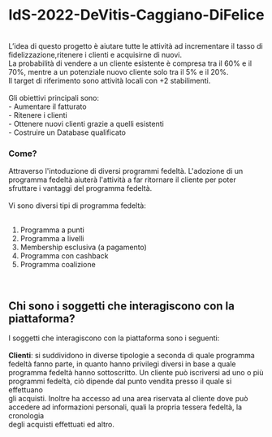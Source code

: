 # IdS-2022-DeVitis-Caggiano-DiFelice
<br />
L’idea di questo progetto è aiutare tutte le attività ad incrementare il tasso di fidelizzazione,ritenere i clienti e acquisirne di nuovi.<br />
La probabilità di vendere a un cliente esistente è compresa tra il 60% e il 70%, mentre a un potenziale nuovo cliente solo tra il 5% e il 20%. <br />
Il target di riferimento sono attività locali con +2 stabilimenti.<br />
<br />
Gli obiettivi principali sono:<br />
- Aumentare il fatturato<br />
- Ritenere i clienti<br />
- Ottenere nuovi clienti grazie a quelli esistenti<br />
- Costruire un Database qualificato<br />

### Come?
Attraverso l'intoduzione di diversi programmi fedeltà. L'adozione di un programma fedeltà aiuterà l'attività a far ritornare il cliente per poter<br />
sfruttare i vantaggi del programma fedeltà.<br />
<br />
Vi sono diversi tipi di programma fedeltà: <br />
<br />
1) Programma a punti <br />
2) Programma a livelli <br />
3) Membership esclusiva (a pagamento) <br />
4) Programma con cashback <br />
5) Programma coalizione <br />
<br />

## Chi sono i soggetti che interagiscono con la piattaforma?
I soggetti che interagiscono con la piattaforma sono i seguenti: <br />
<br />
**Clienti**: si suddividono in diverse tipologie a seconda di quale programma fedeltà fanno parte, in quanto hanno privilegi diversi in base a quale <br />
programma fedeltà hanno sottoscritto. Un cliente può iscriversi ad uno o più programmi fedeltà, ciò dipende dal punto vendita presso il quale si effettuano <br />
gli acquisti. Inoltre ha accesso ad una area riservata al cliente dove può accedere ad informazioni personali, quali la propria tessera fedeltà, la cronologia <br />
degli acquisti effettuati ed altro.
